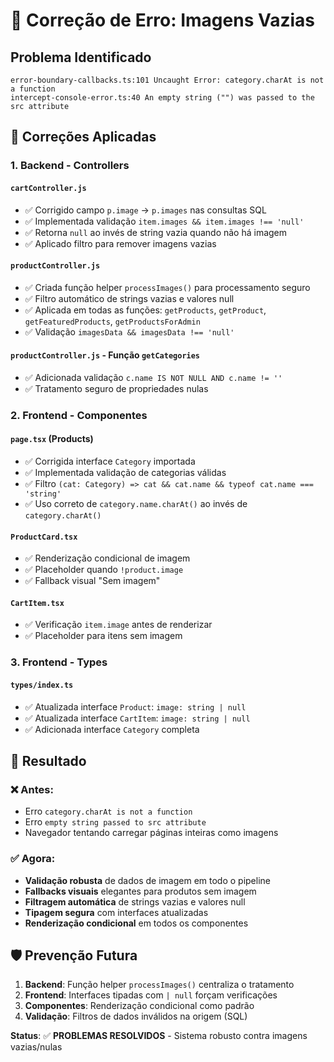 # 🐛 Correção de Erro: Imagens Vazias

## Problema Identificado
```
error-boundary-callbacks.ts:101 Uncaught Error: category.charAt is not a function
intercept-console-error.ts:40 An empty string ("") was passed to the src attribute
```

## 🔧 Correções Aplicadas

### 1. **Backend - Controllers**

#### `cartController.js`
- ✅ Corrigido campo `p.image` → `p.images` nas consultas SQL
- ✅ Implementada validação `item.images && item.images !== 'null'`
- ✅ Retorna `null` ao invés de string vazia quando não há imagem
- ✅ Aplicado filtro para remover imagens vazias

#### `productController.js`
- ✅ Criada função helper `processImages()` para processamento seguro
- ✅ Filtro automático de strings vazias e valores null
- ✅ Aplicada em todas as funções: `getProducts`, `getProduct`, `getFeaturedProducts`, `getProductsForAdmin`
- ✅ Validação `imagesData && imagesData !== 'null'`

#### `productController.js` - Função `getCategories`
- ✅ Adicionada validação `c.name IS NOT NULL AND c.name != ''`
- ✅ Tratamento seguro de propriedades nulas

### 2. **Frontend - Componentes**

#### `page.tsx` (Products)
- ✅ Corrigida interface `Category` importada
- ✅ Implementada validação de categorias válidas
- ✅ Filtro `(cat: Category) => cat && cat.name && typeof cat.name === 'string'`
- ✅ Uso correto de `category.name.charAt()` ao invés de `category.charAt()`

#### `ProductCard.tsx`
- ✅ Renderização condicional de imagem
- ✅ Placeholder quando `!product.image`
- ✅ Fallback visual "Sem imagem"

#### `CartItem.tsx`
- ✅ Verificação `item.image` antes de renderizar
- ✅ Placeholder para itens sem imagem

### 3. **Frontend - Types**

#### `types/index.ts`
- ✅ Atualizada interface `Product`: `image: string | null`
- ✅ Atualizada interface `CartItem`: `image: string | null`
- ✅ Adicionada interface `Category` completa

## 🎯 Resultado

### ❌ Antes:
- Erro `category.charAt is not a function`
- Erro `empty string passed to src attribute`
- Navegador tentando carregar páginas inteiras como imagens

### ✅ Agora:
- **Validação robusta** de dados de imagem em todo o pipeline
- **Fallbacks visuais** elegantes para produtos sem imagem
- **Filtragem automática** de strings vazias e valores null
- **Tipagem segura** com interfaces atualizadas
- **Renderização condicional** em todos os componentes

## 🛡️ Prevenção Futura

1. **Backend**: Função helper `processImages()` centraliza o tratamento
2. **Frontend**: Interfaces tipadas com `| null` forçam verificações
3. **Componentes**: Renderização condicional como padrão
4. **Validação**: Filtros de dados inválidos na origem (SQL)

**Status**: ✅ **PROBLEMAS RESOLVIDOS** - Sistema robusto contra imagens vazias/nulas
